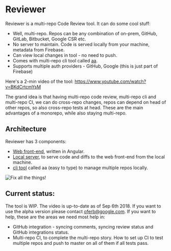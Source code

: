 # Reviewer

Reviewer is a multi-repo Code Review tool.
It can do some cool stuff:
- Well, multi-repo. Repos can be any combination of on-prem, GitHub, GitLab, Bitbucket, Google CSR etc.
- No server to maintain. Code is served locally from your machine, metadata from Firebase.
- Can view local changes in tool - no need to push.
- Comes with multi-repo cli tool called [aa](aa).
- Supports multiple auth providers - GitHub, Google (this is just part of Firebase)

Here's a 2-min video of the tool:
https://www.youtube.com/watch?v=BKdCrtcmYsM

The grand idea is that having multi-repo code review, multi-repo cli and multi-repo CI, we can do cross-repo changes, repos can depend on head of other repos, so also cross-repo tests at head. These are the main advantages of a monorepo, while also staying multi-repo.

## Architecture
Reviewer has 3 components:
* [Web front-end](web), written in Angular.
* [Local server](local_server), to serve code and diffs to the web front-end from the local machine.
* [cli tool](aa) called aa (easy to type) to manage multiple repos locally.

![Fix all the things!](https://image.ibb.co/dOMa9p/rsz_3gcfpfw4wuj.png)

## Current status:
The tool is WIP. The video is up-to-date as of Sep 6th 2018. If you want to use the alpha version please contact oferb@google.com.
If you want to help, these are the areas we need most help in:
* GitHub integration - syncing comments, syncing review status and GitHub integrations status.
* Multi-repo CI, to complete the multi-repo story. How to set up CI to test multiple repos and push to master on all of them if all tests pass.